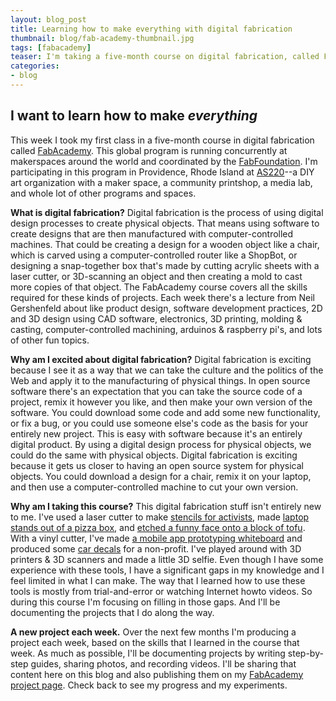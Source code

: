 ```yaml
---
layout: blog_post
title: Learning how to make everything with digital fabrication
thumbnail: blog/fab-academy-thumbnail.jpg
tags: [fabacademy]
teaser: I'm taking a five-month course on digital fabrication, called FabAcademy. Each week I'm making a new project.
categories:
- blog
---
```

## I want to learn how to make *everything*

This week I took my first class in a five-month course in digital fabrication called [FabAcademy](http://fabacademy.org). This global program is running concurrently at makerspaces around the world and coordinated by the [FabFoundation](http://www.fabfoundation.org). I'm participating in this program in Providence, Rhode Island at [AS220](http://www.as220.org/)--a DIY art organization with a maker space, a community printshop, a media lab, and whole lot of other programs and spaces.

**What is digital fabrication?** Digital fabrication is the process of using digital design processes to create physical objects. That means using software to create designs that are then manufactured with computer-controlled machines. That could be creating a design for a wooden object like a chair, which is carved using a computer-controlled router like a ShopBot, or designing a snap-together box that's made by cutting acrylic sheets with a laser cutter, or 3D-scanning an object and then creating a mold to cast more copies of that object. The FabAcademy course covers all the skills required for these kinds of projects. Each week there's a lecture from Neil Gershenfeld about like product design, software development practices, 2D and 3D design using CAD software, electronics, 3D printing, molding & casting, computer-controlled machining, arduinos & raspberry pi's, and lots of other fun topics.

**Why am I excited about digital fabrication?** Digital fabrication is exciting because I see it as a way that we can take the culture and the politics of the Web and apply it to the manufacturing of physical things. In open source software there's an expectation that you can take the source code of a project, remix it however you like, and then make your own version of the software. You could download some code and add some new functionality, or fix a bug, or you could use someone else's code as the basis for your entirely new project. This is easy with software because it's an entirely digital product. By using a digital design process for physical objects, we could do the same with physical objects. Digital fabrication is exciting because it gets us closer to having an open source system for physical objects. You could download a design for a chair, remix it on your laptop, and then use a computer-controlled machine to cut your own version.

**Why am I taking this course?** This digital fabrication stuff isn't entirely new to me. I've used a laser cutter to make [stencils for activists](https://drewrwilson.com/blog/digital-fab-and-diy-activism-mozfest-2015/), made [laptop stands out of a pizza box](https://imgur.com/a/Fqdye), and [etched a funny face onto a block of tofu](https://drewrwilson.com/projects/killer-tofu). With a vinyl cutter, I've made [a mobile app prototyping whiteboard](https://drewrwilson.com/projects/mobile-prototyping-board) and produced some [car decals](https://drewrwilson.com/projects/diy-car-decal) for a non-profit. I've played around with 3D printers & 3D scanners and made a little 3D selfie. Even though I have some experience with these tools, I have a significant gaps in my knowledge and I feel limited in what I can make. The way that I learned how to use these tools is mostly from trial-and-error or watching Internet howto videos. So during this course I'm focusing on filling in those gaps. And I'll be documenting the projects that I do along the way.

**A new project each week.** Over the next few months I'm producing a project each week, based on the skills that I learned in the course that week. As much as possible, I'll be documenting projects by writing step-by-step guides, sharing photos, and recording videos. I'll be sharing that content here on this blog and also publishing them on my [FabAcademy project page](https://drewrwilson.com/fabacademy). Check back to see my progress and my experiments.
